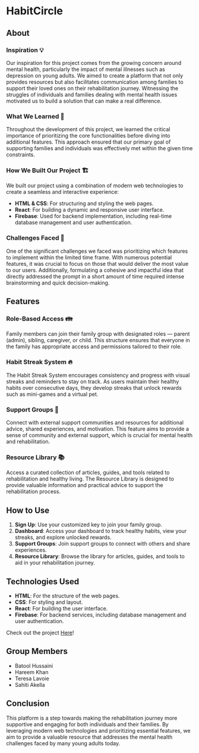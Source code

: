 # HabitCircle

## About

### Inspiration 💡
Our inspiration for this project comes from the growing concern around mental health, particularly the impact of mental illnesses such as depression on young adults. We aimed to create a platform that not only provides resources but also facilitates communication among families to support their loved ones on their rehabilitation journey. Witnessing the struggles of individuals and families dealing with mental health issues motivated us to build a solution that can make a real difference.

### What We Learned 🧠
Throughout the development of this project, we learned the critical importance of prioritizing the core functionalities before diving into additional features. This approach ensured that our primary goal of supporting families and individuals was effectively met within the given time constraints.

### How We Built Our Project 🏗️
We built our project using a combination of modern web technologies to create a seamless and interactive experience:

- **HTML & CSS**: For structuring and styling the web pages.
- **React**: For building a dynamic and responsive user interface.
- **Firebase**: Used for backend implementation, including real-time database management and user authentication.

### Challenges Faced 💪
One of the significant challenges we faced was prioritizing which features to implement within the limited time frame. With numerous potential features, it was crucial to focus on those that would deliver the most value to our users. Additionally, formulating a cohesive and impactful idea that directly addressed the prompt in a short amount of time required intense brainstorming and quick decision-making.

## Features

### Role-Based Access 👪
Family members can join their family group with designated roles — parent (admin), sibling, caregiver, or child. This structure ensures that everyone in the family has appropriate access and permissions tailored to their role.

### Habit Streak System 🔥
The Habit Streak System encourages consistency and progress with visual streaks and reminders to stay on track. As users maintain their healthy habits over consecutive days, they develop streaks that unlock rewards such as mini-games and a virtual pet.

### Support Groups 🤝
Connect with external support communities and resources for additional advice, shared experiences, and motivation. This feature aims to provide a sense of community and external support, which is crucial for mental health and rehabilitation.

### Resource Library 📚
Access a curated collection of articles, guides, and tools related to rehabilitation and healthy living. The Resource Library is designed to provide valuable information and practical advice to support the rehabilitation process.

## How to Use

1. **Sign Up**: Use your customized key to join your family group.
2. **Dashboard**: Access your dashboard to track healthy habits, view your streaks, and explore unlocked rewards.
3. **Support Groups**: Join support groups to connect with others and share experiences.
4. **Resource Library**: Browse the library for articles, guides, and tools to aid in your rehabilitation journey.

## Technologies Used

- **HTML**: For the structure of the web pages.
- **CSS**: For styling and layout.
- **React**: For building the user interface.
- **Firebase**: For backend services, including database management and user authentication.

Check out the project [Here](https://devpost.com/software/habitcycle)!
## Group Members

- Batool Hussaini
- Hareem Khan
- Teresa Lavoie
- Sahiti Akella

## Conclusion
This platform is a step towards making the rehabilitation journey more supportive and engaging for both individuals and their families. By leveraging modern web technologies and prioritizing essential features, we aim to provide a valuable resource that addresses the mental health challenges faced by many young adults today.


